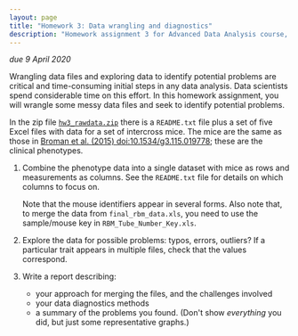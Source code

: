 ```yaml
---
layout: page
title: "Homework 3: Data wrangling and diagnostics"
description: "Homework assignment 3 for Advanced Data Analysis course, on rearranging and combining data files and exploring the data to identify problems."
---
```


_due 9 April 2020_

Wrangling data files and exploring data to identify potential problems
are critical and time-consuming initial steps in any data analysis.
Data scientists spend considerable time on this effort. In this
homework assignment, you will wrangle some messy data files and
seek to identify potential problems.


In the zip file [`hw3_rawdata.zip`](hw3_rawdata.zip) there is a
`README.txt` file plus a set of five Excel files with data for a set of
intercross mice. The mice are the same as those in [Broman et al.
(2015)
doi:10.1534/g3.115.019778](https://doi.org/10.1534/g3.115.019778);
these are the clinical phenotypes.


1. Combine the phenotype data into a single dataset with mice as rows
   and measurements as columns. See the `README.txt` file for details on
   which columns to focus on.

   Note that the mouse identifiers appear in
   several forms. Also note that, to merge the data from
   `final_rbm_data.xls`, you need to use the sample/mouse key in
   `RBM_Tube_Number_Key.xls`.


2. Explore the data for possible problems: typos, errors, outliers?
   If a particular trait appears in multiple files, check that the values
   correspond.


3. Write a report describing:

   - your approach for merging the files, and the challenges involved
   - your data diagnostics methods
   - a summary of the problems you found. (Don't show _everything_ you
     did, but just some representative graphs.)
